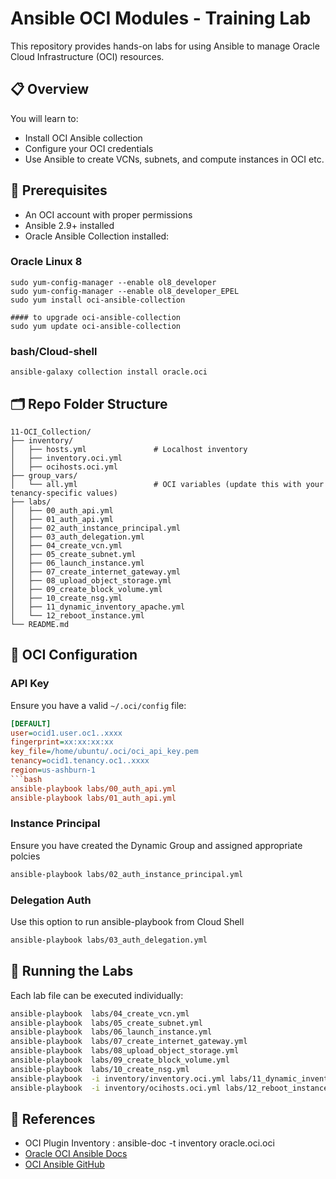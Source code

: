 # Ansible OCI Modules - Training Lab

This repository provides hands-on labs for using Ansible to manage Oracle Cloud Infrastructure (OCI) resources.

## 📋 Overview

You will learn to:
- Install OCI Ansible collection
- Configure your OCI credentials
- Use Ansible to create VCNs, subnets, and compute instances in OCI etc.

## 🧰 Prerequisites

- An OCI account with proper permissions
- Ansible 2.9+ installed
- Oracle Ansible Collection installed:


###  Oracle Linux 8
```
sudo yum-config-manager --enable ol8_developer
sudo yum-config-manager --enable ol8_developer_EPEL
sudo yum install oci-ansible-collection

#### to upgrade oci-ansible-collection
sudo yum update oci-ansible-collection
```

###  bash/Cloud-shell
```
ansible-galaxy collection install oracle.oci
```

## 🗂️ Repo Folder Structure

```
11-OCI_Collection/
├── inventory/
│   ├── hosts.yml               # Localhost inventory
│   ├── inventory.oci.yml
│   ├── ocihosts.oci.yml
├── group_vars/
│   └── all.yml                 # OCI variables (update this with your tenancy-specific values)
├── labs/
│   ├── 00_auth_api.yml
│   ├── 01_auth_api.yml
│   ├── 02_auth_instance_principal.yml
│   ├── 03_auth_delegation.yml
│   ├── 04_create_vcn.yml
│   ├── 05_create_subnet.yml
│   ├── 06_launch_instance.yml
│   ├── 07_create_internet_gateway.yml
│   ├── 08_upload_object_storage.yml
│   ├── 09_create_block_volume.yml
│   ├── 10_create_nsg.yml
│   ├── 11_dynamic_inventory_apache.yml
│   └── 12_reboot_instance.yml
└── README.md
```

## 🔐 OCI Configuration

### API Key
Ensure you have a valid `~/.oci/config` file:
```ini
[DEFAULT]
user=ocid1.user.oc1..xxxx
fingerprint=xx:xx:xx:xx
key_file=/home/ubuntu/.oci/oci_api_key.pem
tenancy=ocid1.tenancy.oc1..xxxx
region=us-ashburn-1
```bash
ansible-playbook labs/00_auth_api.yml
ansible-playbook labs/01_auth_api.yml
```

### Instance Principal
Ensure you have created the Dynamic Group and assigned appropriate polcies
```bash
ansible-playbook labs/02_auth_instance_principal.yml
```

### Delegation Auth
Use this option to run ansible-playbook from Cloud Shell
```bash
ansible-playbook labs/03_auth_delegation.yml
```
## 🚀 Running the Labs

Each lab file can be executed individually:

```bash
ansible-playbook  labs/04_create_vcn.yml
ansible-playbook  labs/05_create_subnet.yml
ansible-playbook  labs/06_launch_instance.yml
ansible-playbook  labs/07_create_internet_gateway.yml
ansible-playbook  labs/08_upload_object_storage.yml
ansible-playbook  labs/09_create_block_volume.yml
ansible-playbook  labs/10_create_nsg.yml
ansible-playbook  -i inventory/inventory.oci.yml labs/11_dynamic_inventory_apache.yml 
ansible-playbook  -i inventory/ocihosts.oci.yml labs/12_reboot_instance.yml
```

## 📎 References
- OCI Plugin Inventory : ansible-doc -t inventory oracle.oci.oci
- [Oracle OCI Ansible Docs](https://docs.oracle.com/en-us/iaas/Content/API/SDKDocs/ansible.htm)
- [OCI Ansible GitHub](https://github.com/oracle/oci-ansible-collection)

